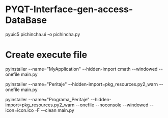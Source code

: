 # PYQT-Interface-gen-access-DataBase

pyuic5 pichincha.ui -o pichincha.py

# Create execute file

pyinstaller --name="MyApplication" --hidden-import cmath  --windowed --onefile main.py


pyinstaller --name="Peritaje" --hidden-import=pkg_resources.py2_warn --onefile main.py

pyinstaller --name="Programa_Peritaje" --hidden-import=pkg_resources.py2_warn --onefile --noconsole --windowed --icon=icon.ico -F --clean main.py
